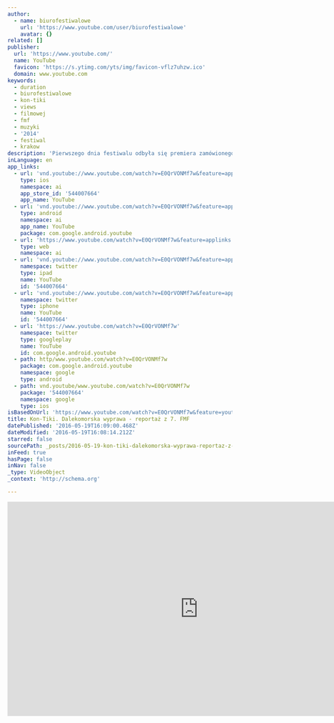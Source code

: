 ```yaml
---
author:
  - name: biurofestiwalowe
    url: 'https://www.youtube.com/user/biurofestiwalowe'
    avatar: {}
related: []
publisher:
  url: 'https://www.youtube.com/'
  name: YouTube
  favicon: 'https://s.ytimg.com/yts/img/favicon-vflz7uhzw.ico'
  domain: www.youtube.com
keywords:
  - duration
  - biurofestiwalowe
  - kon-tiki
  - views
  - filmowej
  - fmf
  - muzyki
  - '2014'
  - festiwal
  - krakow
description: 'Pierwszego dnia festiwalu odbyła się premiera zamówionego przez FMF projektu Kon-Tiki: Dalekomorska Wyprawa - pełnej projekcji pierwszego w historii Norwegii filmu nominowanego do Oscara i Złotego Globu Wyprawa Kon-Tiki (2012, reż. Joachim Roenning, Espen Sandberg). Ta największa produkcja filmowa w historii skandynawskiej kinematografii została zaprezentowana publiczności w wersji koncertowej z muzyką na żywo.'
inLanguage: en
app_links:
  - url: 'vnd.youtube://www.youtube.com/watch?v=E0QrVONMf7w&feature=applinks'
    type: ios
    namespace: ai
    app_store_id: '544007664'
    app_name: YouTube
  - url: 'vnd.youtube://www.youtube.com/watch?v=E0QrVONMf7w&feature=applinks'
    type: android
    namespace: ai
    app_name: YouTube
    package: com.google.android.youtube
  - url: 'https://www.youtube.com/watch?v=E0QrVONMf7w&feature=applinks'
    type: web
    namespace: ai
  - url: 'vnd.youtube://www.youtube.com/watch?v=E0QrVONMf7w&feature=applinks'
    namespace: twitter
    type: ipad
    name: YouTube
    id: '544007664'
  - url: 'vnd.youtube://www.youtube.com/watch?v=E0QrVONMf7w&feature=applinks'
    namespace: twitter
    type: iphone
    name: YouTube
    id: '544007664'
  - url: 'https://www.youtube.com/watch?v=E0QrVONMf7w'
    namespace: twitter
    type: googleplay
    name: YouTube
    id: com.google.android.youtube
  - path: http/www.youtube.com/watch?v=E0QrVONMf7w
    package: com.google.android.youtube
    namespace: google
    type: android
  - path: vnd.youtube/www.youtube.com/watch?v=E0QrVONMf7w
    package: '544007664'
    namespace: google
    type: ios
isBasedOnUrl: 'https://www.youtube.com/watch?v=E0QrVONMf7w&feature=youtu.be&t=3m6s'
title: Kon-Tiki. Dalekomorska wyprawa - reportaż z 7. FMF
datePublished: '2016-05-19T16:09:00.468Z'
dateModified: '2016-05-19T16:08:14.212Z'
starred: false
sourcePath: _posts/2016-05-19-kon-tiki-dalekomorska-wyprawa-reportaz-z-7-fmf.md
inFeed: true
hasPage: false
inNav: false
_type: VideoObject
_context: 'http://schema.org'

---
```

<iframe src="https://cdn.embedly.com/widgets/media.html?src=https%3A%2F%2Fwww.youtube.com%2Fembed%2FE0QrVONMf7w%3Fstart%3D186%26feature%3Doembed%26start%3D186&amp;url=http%3A%2F%2Fwww.youtube.com%2Fwatch%3Fv%3DE0QrVONMf7w&amp;image=https%3A%2F%2Fi.ytimg.com%2Fvi%2FE0QrVONMf7w%2Fhqdefault.jpg&amp;key=b7d04c9b404c499eba89ee7072e1c4f7&amp;type=text%2Fhtml&amp;schema=youtube" width="854" height="480" scrolling="no" frameborder="0" allowfullscreen="" style=""></iframe>